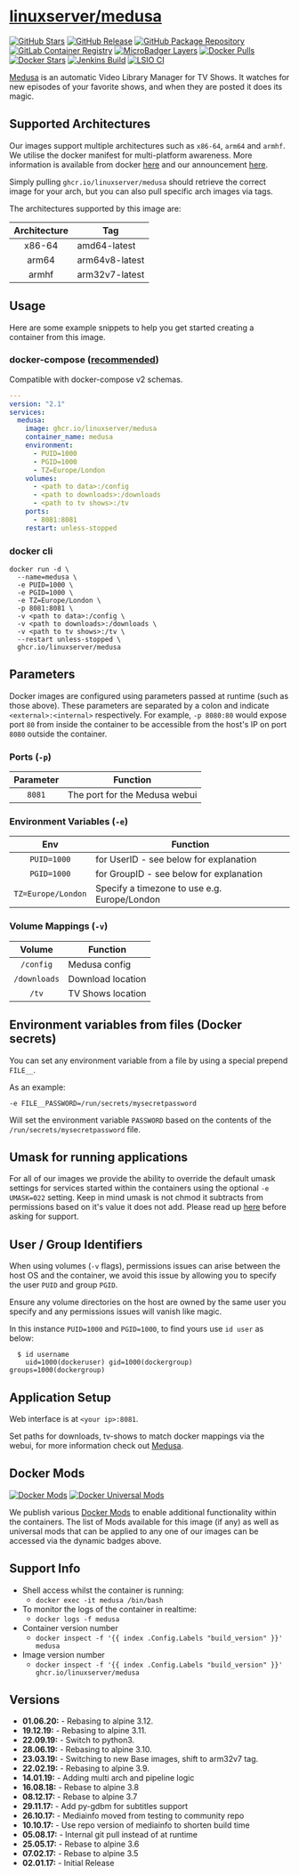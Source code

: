 # [linuxserver/medusa](https://github.com/linuxserver/docker-medusa)

[![GitHub Stars](https://img.shields.io/github/stars/linuxserver/docker-medusa.svg?color=94398d&labelColor=555555&logoColor=ffffff&style=for-the-badge&logo=github)](https://github.com/linuxserver/docker-medusa)
[![GitHub Release](https://img.shields.io/github/release/linuxserver/docker-medusa.svg?color=94398d&labelColor=555555&logoColor=ffffff&style=for-the-badge&logo=github)](https://github.com/linuxserver/docker-medusa/releases)
[![GitHub Package Repository](https://img.shields.io/static/v1.svg?color=94398d&labelColor=555555&logoColor=ffffff&style=for-the-badge&label=linuxserver.io&message=GitHub%20Package&logo=github)](https://github.com/linuxserver/docker-medusa/packages)
[![GitLab Container Registry](https://img.shields.io/static/v1.svg?color=94398d&labelColor=555555&logoColor=ffffff&style=for-the-badge&label=linuxserver.io&message=GitLab%20Registry&logo=gitlab)](https://gitlab.com/Linuxserver.io/docker-medusa/container_registry)
[![MicroBadger Layers](https://img.shields.io/microbadger/layers/linuxserver/medusa.svg?color=94398d&labelColor=555555&logoColor=ffffff&style=for-the-badge)](https://microbadger.com/images/linuxserver/medusa "Get your own version badge on microbadger.com")
[![Docker Pulls](https://img.shields.io/docker/pulls/linuxserver/medusa.svg?color=94398d&labelColor=555555&logoColor=ffffff&style=for-the-badge&label=pulls&logo=docker)](https://hub.docker.com/r/linuxserver/medusa)
[![Docker Stars](https://img.shields.io/docker/stars/linuxserver/medusa.svg?color=94398d&labelColor=555555&logoColor=ffffff&style=for-the-badge&label=stars&logo=docker)](https://hub.docker.com/r/linuxserver/medusa)
[![Jenkins Build](https://img.shields.io/jenkins/build?labelColor=555555&logoColor=ffffff&style=for-the-badge&jobUrl=https%3A%2F%2Fci.linuxserver.io%2Fjob%2FDocker-Pipeline-Builders%2Fjob%2Fdocker-medusa%2Fjob%2Fmaster%2F&logo=jenkins)](https://ci.linuxserver.io/job/Docker-Pipeline-Builders/job/docker-medusa/job/master/)
[![LSIO CI](https://img.shields.io/badge/dynamic/yaml?color=94398d&labelColor=555555&logoColor=ffffff&style=for-the-badge&label=CI&query=CI&url=https%3A%2F%2Fci-tests.linuxserver.io%2Flinuxserver%2Fmedusa%2Flatest%2Fci-status.yml)](https://ci-tests.linuxserver.io/linuxserver/medusa/latest/index.html)

[Medusa](https://pymedusa.com/) is an automatic Video Library Manager for TV Shows. It watches for new episodes of your favorite shows, and when they are posted it does its magic.


## Supported Architectures

Our images support multiple architectures such as `x86-64`, `arm64` and `armhf`. We utilise the docker manifest for multi-platform awareness. More information is available from docker [here](https://github.com/docker/distribution/blob/master/docs/spec/manifest-v2-2.md#manifest-list) and our announcement [here](https://blog.linuxserver.io/2019/02/21/the-lsio-pipeline-project/).

Simply pulling `ghcr.io/linuxserver/medusa` should retrieve the correct image for your arch, but you can also pull specific arch images via tags.

The architectures supported by this image are:

| Architecture | Tag |
| :----: | --- |
| x86-64 | amd64-latest |
| arm64 | arm64v8-latest |
| armhf | arm32v7-latest |


## Usage

Here are some example snippets to help you get started creating a container from this image.

### docker-compose ([recommended](https://docs.linuxserver.io/general/docker-compose))

Compatible with docker-compose v2 schemas.

```yaml
---
version: "2.1"
services:
  medusa:
    image: ghcr.io/linuxserver/medusa
    container_name: medusa
    environment:
      - PUID=1000
      - PGID=1000
      - TZ=Europe/London
    volumes:
      - <path to data>:/config
      - <path to downloads>:/downloads
      - <path to tv shows>:/tv
    ports:
      - 8081:8081
    restart: unless-stopped
```

### docker cli

```
docker run -d \
  --name=medusa \
  -e PUID=1000 \
  -e PGID=1000 \
  -e TZ=Europe/London \
  -p 8081:8081 \
  -v <path to data>:/config \
  -v <path to downloads>:/downloads \
  -v <path to tv shows>:/tv \
  --restart unless-stopped \
  ghcr.io/linuxserver/medusa
```


## Parameters

Docker images are configured using parameters passed at runtime (such as those above). These parameters are separated by a colon and indicate `<external>:<internal>` respectively. For example, `-p 8080:80` would expose port `80` from inside the container to be accessible from the host's IP on port `8080` outside the container.

### Ports (`-p`)

| Parameter | Function |
| :----: | --- |
| `8081` | The port for the Medusa webui |


### Environment Variables (`-e`)

| Env | Function |
| :----: | --- |
| `PUID=1000` | for UserID - see below for explanation |
| `PGID=1000` | for GroupID - see below for explanation |
| `TZ=Europe/London` | Specify a timezone to use e.g. Europe/London |

### Volume Mappings (`-v`)

| Volume | Function |
| :----: | --- |
| `/config` | Medusa config |
| `/downloads` | Download location |
| `/tv` | TV Shows location |



## Environment variables from files (Docker secrets)

You can set any environment variable from a file by using a special prepend `FILE__`.

As an example:

```
-e FILE__PASSWORD=/run/secrets/mysecretpassword
```

Will set the environment variable `PASSWORD` based on the contents of the `/run/secrets/mysecretpassword` file.

## Umask for running applications

For all of our images we provide the ability to override the default umask settings for services started within the containers using the optional `-e UMASK=022` setting.
Keep in mind umask is not chmod it subtracts from permissions based on it's value it does not add. Please read up [here](https://en.wikipedia.org/wiki/Umask) before asking for support.


## User / Group Identifiers

When using volumes (`-v` flags), permissions issues can arise between the host OS and the container, we avoid this issue by allowing you to specify the user `PUID` and group `PGID`.

Ensure any volume directories on the host are owned by the same user you specify and any permissions issues will vanish like magic.

In this instance `PUID=1000` and `PGID=1000`, to find yours use `id user` as below:

```
  $ id username
    uid=1000(dockeruser) gid=1000(dockergroup) groups=1000(dockergroup)
```

## Application Setup

Web interface is at `<your ip>:8081`. 

Set paths for downloads, tv-shows to match docker mappings via the webui, for more information check out [Medusa](https://pymedusa.com/).


## Docker Mods
[![Docker Mods](https://img.shields.io/badge/dynamic/yaml?color=94398d&labelColor=555555&logoColor=ffffff&style=for-the-badge&label=medusa&query=%24.mods%5B%27medusa%27%5D.mod_count&url=https%3A%2F%2Fraw.githubusercontent.com%2Flinuxserver%2Fdocker-mods%2Fmaster%2Fmod-list.yml)](https://mods.linuxserver.io/?mod=medusa "view available mods for this container.") [![Docker Universal Mods](https://img.shields.io/badge/dynamic/yaml?color=94398d&labelColor=555555&logoColor=ffffff&style=for-the-badge&label=universal&query=%24.mods%5B%27universal%27%5D.mod_count&url=https%3A%2F%2Fraw.githubusercontent.com%2Flinuxserver%2Fdocker-mods%2Fmaster%2Fmod-list.yml)](https://mods.linuxserver.io/?mod=universal "view available universal mods.")

We publish various [Docker Mods](https://github.com/linuxserver/docker-mods) to enable additional functionality within the containers. The list of Mods available for this image (if any) as well as universal mods that can be applied to any one of our images can be accessed via the dynamic badges above.


## Support Info

* Shell access whilst the container is running:
  * `docker exec -it medusa /bin/bash`
* To monitor the logs of the container in realtime:
  * `docker logs -f medusa`
* Container version number
  * `docker inspect -f '{{ index .Config.Labels "build_version" }}' medusa`
* Image version number
  * `docker inspect -f '{{ index .Config.Labels "build_version" }}' ghcr.io/linuxserver/medusa`

## Versions

* **01.06.20:** - Rebasing to alpine 3.12.
* **19.12.19:** - Rebasing to alpine 3.11.
* **22.09.19:** - Switch to python3.
* **28.06.19:** - Rebasing to alpine 3.10.
* **23.03.19:** - Switching to new Base images, shift to arm32v7 tag.
* **22.02.19:** - Rebasing to alpine 3.9.
* **14.01.19:** - Adding multi arch and pipeline logic
* **16.08.18:** - Rebase to alpine 3.8
* **08.12.17:** - Rebase to alpine 3.7
* **29.11.17:** - Add py-gdbm for subtitles support
* **26.10.17:** - Mediainfo moved from testing to community repo
* **10.10.17:** - Use repo version of mediainfo to shorten build time
* **05.08.17:** - Internal git pull instead of at runtime
* **25.05.17:** - Rebase to alpine 3.6
* **07.02.17:** - Rebase to alpine 3.5
* **02.01.17:** - Initial Release
